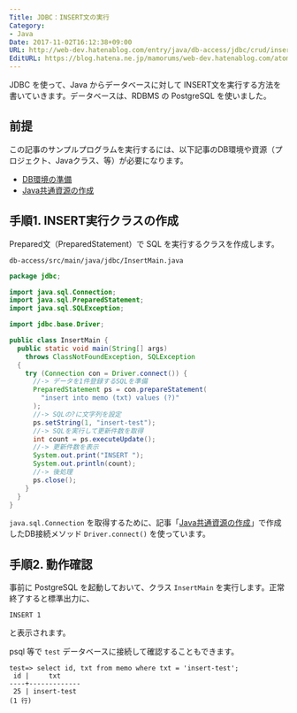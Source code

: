 ```yaml
---
Title: JDBC：INSERT文の実行
Category:
- Java
Date: 2017-11-02T16:12:38+09:00
URL: http://web-dev.hatenablog.com/entry/java/db-access/jdbc/crud/insert
EditURL: https://blog.hatena.ne.jp/mamorums/web-dev.hatenablog.com/atom/entry/8599973812313768173
---
```


JDBC を使って、Java からデータベースに対して INSERT文を実行する方法を書いていきます。データベースは、RDBMS の PostgreSQL を使いました。


## 前提
この記事のサンプルプログラムを実行するには、以下記事のDB環境や資源（プロジェクト、Javaクラス、等）が必要になります。

- [DB環境の準備](/entry/java/db-access/postgresql/db-env)
- [Java共通資源の作成](/entry/java/db-access/postgresql/java-project-common-class)


## 手順1. INSERT実行クラスの作成
Prepared文（PreparedStatement）で SQL を実行するクラスを作成します。

`db-access/src/main/java/jdbc/InsertMain.java`

```java
package jdbc;

import java.sql.Connection;
import java.sql.PreparedStatement;
import java.sql.SQLException;

import jdbc.base.Driver;

public class InsertMain {
  public static void main(String[] args)
    throws ClassNotFoundException, SQLException
  {
    try (Connection con = Driver.connect()) {
      //-> データを1件登録するSQLを準備
      PreparedStatement ps = con.prepareStatement(
        "insert into memo (txt) values (?)"
      );
      //-> SQLの?に文字列を設定
      ps.setString(1, "insert-test");
      //-> SQLを実行して更新件数を取得
      int count = ps.executeUpdate();
      //-> 更新件数を表示
      System.out.print("INSERT ");
      System.out.println(count);
      //-> 後処理
      ps.close();
    }
  }
}
```

`java.sql.Connection` を取得するために、記事「[Java共通資源の作成](/entry/java/db-access/postgresql/java-project-common-class)」で作成したDB接続メソッド `Driver.connect()` を使っています。


## 手順2. 動作確認
事前に PostgreSQL を起動しておいて、クラス `InsertMain` を実行します。正常終了すると標準出力に、

```
INSERT 1
```

と表示されます。

psql 等で `test` データベースに接続して確認することもできます。

```
test=> select id, txt from memo where txt = 'insert-test';
 id |     txt
----+-------------
 25 | insert-test
(1 行)
```
